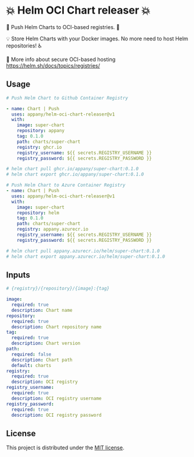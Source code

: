 # 💥 Helm OCI Chart releaser 💥

🚀 Push Helm Charts to OCI-based registries. 🚀

💡 Store Helm Charts with your Docker images. No more need to host Helm repositories! ♿

📝 More info about secure OCI-based hosting https://helm.sh/docs/topics/registries/

## Usage

```yaml
# Push Helm Chart to Github Container Registry

- name: Chart | Push
  uses: appany/helm-oci-chart-releaser@v1
  with:
    image: super-chart
    repository: appany
    tag: 0.1.0
    path: charts/super-chart
    registry: ghcr.io
    registry_username: ${{ secrets.REGISTRY_USERNAME }}
    registry_password: ${{ secrets.REGISTRY_PASSWORD }}

# helm chart pull ghcr.io/appany/super-chart:0.1.0
# helm chart export ghcr.io/appany/super-chart:0.1.0

# Push Helm Chart to Azure Container Registry
- name: Chart | Push
  uses: appany/helm-oci-chart-releaser@v1
  with:
    image: super-chart
    repository: helm
    tag: 0.1.0
    path: charts/super-chart
    registry: appany.azurecr.io
    registry_username: ${{ secrets.REGISTRY_USERNAME }}
    registry_password: ${{ secrets.REGISTRY_PASSWORD }}

# helm chart pull appany.azurecr.io/helm/super-chart:0.1.0
# helm chart export appany.azurecr.io/helm/super-chart:0.1.0
```

## Inputs

```yaml
# {registry}/{repository}/{image}:{tag}

image:
  required: true
  description: Chart name
repository:
  required: true
  description: Chart repository name
tag:
  required: true
  description: Chart version
path:
  required: false
  description: Chart path
  default: charts
registry:
  required: true
  description: OCI registry
registry_username:
  required: true
  description: OCI registry username
registry_password:
  required: true
  description: OCI registry password
```

## License

This project is distributed under the [MIT license](LICENSE.md).